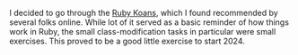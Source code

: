 I decided to go through the [Ruby Koans](https://www.rubykoans.com/), which I found recommended by several folks online. While lot of it served as a basic reminder of how things work in Ruby, the small class-modification tasks in particular were small exercises. This proved to be a good little exercise to start 2024.

